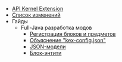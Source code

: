 - [API Kernel Extension](api ':ignore :target=_self')
- [Список изменений](/ru/pages/changelog.md)
- Гайды
    - Full-Java разработка модов
        - [Регистрация блоков и предметов](/ru/pages/guides/fulljava/blocks_and_items.md)
        - [Объяснение "kex-config.json"](/ru/pages/guides/fulljava/kex_config.md)
        - [JSON-модели](/ru/pages/guides/fulljava/models.md)
        - [Блок-энтити](/ru/pages/guides/fulljava/block_entities.md)